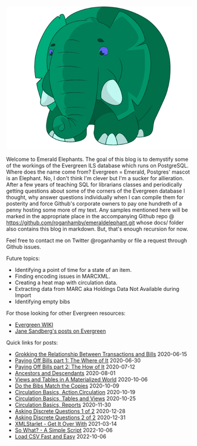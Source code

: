 ![Azzuri](https://raw.githubusercontent.com/roganhamby/emeraldelephant/master/Azzuri_medium.png)

Welcome to Emerald Elephants.  The goal of this blog is to demystify some of the workings of the Evergreen ILS database which runs on PostgreSQL.  Where does the name come from?  Evergreen = Emerald, Postgres' mascot is an Elephant.  No, I don't think I'm clever but I'm a sucker for allieration.  After a few years of teaching SQL for librarians classes and periodically getting questions about some of the corners of the Evergreen database I thought, why answer questions individually when I can compile them for posterity and force Github's corporate owners to pay one hundreth  of a penny hosting some more of my text.  Any samples mentioned here will be marked in the appropriate place in the accompanying Github repo @ https://github.com/roganhamby/emeraldelephant.git whose docs/ folder also contains this blog in markdown.  But, that's enough recursion for now.

Feel free to contact me on Twitter @roganhamby or file a request through Github issues.

Future topics:
* Identifying a point of time for a state of an item.
* Finding encoding issues in MARCXML.
* Creating a heat map with circulation data.
* Extracting data from MARC aka Holdings Data Not Available during Import 
* Identifying empty bibs  

For those looking for other Evergreen resources:

* [Evergreen WIKI](https://wiki.evergreen-ils.org/doku.php)
* [Jane Sandberg's posts on Evergreen](https://sandbergja.github.io/tags.html#Evergreen-ref)

Quick links for posts:  
* [Grokking the Relationship Between Transactions and Bills](transactions_and_bills.md) 2020-06-15   
* [Paying Off Bills part 1: The Where of It](payingbills.md#payingbills1) 2020-06-30  
* [Paying Off Bills part 2: The How of It](payingbills.md#payingbills2) 2020-07-12
* [Ancestors and Descendants](ancestors.md) 2020-08-01
* [Views and Tables in A Materialized World](materialized.md) 2020-10-06
* [Do the Bibs Match the Copies](dotheymatch.md) 2020-10-09
* [Circulation Basics, Action.Circulation](circbasics.md#circbasics1) 2020-10-19
* [Circulation Basics, Tables and Views](circbasics.md#circbasics2) 2020-10-25
* [Circulation Basics, Reports](circbasics.md#circbasics3) 2020-11-30
* [Asking Discrete Questions 1 of 2](discrete.md#discrete1) 2020-12-28
* [Asking Discrete Questions 2 of 2](discrete.md#discrete2) 2020-12-31
* [XMLStarlet - Get It Over With](xmlstarlet.md) 2021-03-14
* [So What? - A Simple Script](so_what.md) 2022-10-06
* [Load CSV Fast and Easy](load_csv.md) 2022-10-06
